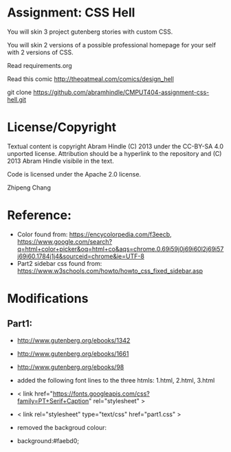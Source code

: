 Assignment: CSS Hell
====================

You will skin 3 project gutenberg stories with custom CSS.

You will skin 2 versions of a possible professional homepage for your
self with 2 versions of CSS.

Read requirements.org

Read this comic http://theoatmeal.com/comics/design_hell

git clone https://github.com/abramhindle/CMPUT404-assignment-css-hell.git

License/Copyright
=================

Textual content is copyright Abram Hindle (C) 2013 under the CC-BY-SA
4.0 unported license. Attribution should be a hyperlink to the
repository and (C) 2013 Abram Hindle visibile in the text.

Code is licensed under the Apache 2.0 license.

Zhipeng Chang

# Reference:
* Color found from: https://encycolorpedia.com/f3eecb, https://www.google.com/search?q=html+color+picker&oq=html+co&aqs=chrome.0.69i59j0j69i60l2j69i57j69i60.1784j1j4&sourceid=chrome&ie=UTF-8
* Part2 sidebar css found from: https://www.w3schools.com/howto/howto_css_fixed_sidebar.asp

# Modifications
## Part1:
* http://www.gutenberg.org/ebooks/1342
* http://www.gutenberg.org/ebooks/1661
* http://www.gutenberg.org/ebooks/98

* added the following font lines to the three htmls: 1.html, 2.html, 3.html
* < link href="https://fonts.googleapis.com/css?family=PT+Serif+Caption" rel="stylesheet" >
* < link rel="stylesheet" type="text/css" href="part1.css" >

* removed the backgroud colour:
* background:#faebd0;
